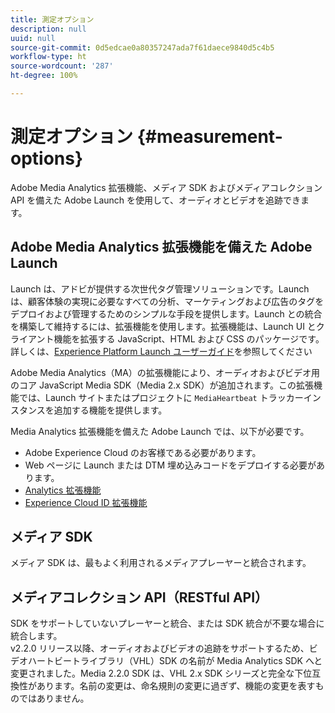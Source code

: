 ```yaml
---
title: 測定オプション
description: null
uuid: null
source-git-commit: 0d5edcae0a80357247ada7f61daece9840d5c4b5
workflow-type: ht
source-wordcount: '287'
ht-degree: 100%

---
```



# 測定オプション  {#measurement-options}

Adobe Media Analytics 拡張機能、メディア SDK およびメディアコレクション API を備えた Adobe Launch を使用して、オーディオとビデオを追跡できます。

## Adobe Media Analytics 拡張機能を備えた Adobe Launch

Launch は、アドビが提供する次世代タグ管理ソリューションです。Launch は、顧客体験の実現に必要なすべての分析、マーケティングおよび広告のタグをデプロイおよび管理するためのシンプルな手段を提供します。Launch との統合を構築して維持するには、拡張機能を使用します。拡張機能は、Launch UI とクライアント機能を拡張する JavaScript、HTML および CSS のパッケージです。詳しくは、[Experience Platform Launch ユーザーガイド](https://docs.adobe.com/content/help/ja-JP/experience-cloud/user-guides/home.html)を参照してください

Adobe Media Analytics（MA）の拡張機能により、オーディオおよびビデオ用のコア JavaScript Media SDK（Media 2.x SDK）が追加されます。この拡張機能では、Launch サイトまたはプロジェクトに `MediaHeartbeat` トラッカーインスタンスを追加する機能を提供します。

Media Analytics 拡張機能を備えた Adobe Launch では、以下が必要です。
* Adobe Experience Cloud のお客様である必要があります。
* Web ページに Launch または DTM 埋め込みコードをデプロイする必要があります。
* [Analytics 拡張機能](https://experienceleague.adobe.com/docs/launch/using/extensions-ref/adobe-extension/analytics-extension/overview.html?lang=ja)
* [Experience Cloud ID 拡張機能](https://experienceleague.adobe.com/docs/launch/using/extensions-ref/adobe-extension/id-service-extension/overview.html?lang=ja)

## メディア SDK

メディア SDK は、最もよく利用されるメディアプレーヤーと統合されます。

## メディアコレクション API（RESTful API）

SDK をサポートしていないプレーヤーと統合、または SDK 統合が不要な場合に統合します。<br>v2.2.0 リリース以降、オーディオおよびビデオの追跡をサポートするため、ビデオハートビートライブラリ（VHL）SDK の名前が Media Analytics SDK へと変更されました。Media 2.2.0 SDK は、VHL 2.x SDK シリーズと完全な下位互換性があります。名前の変更は、命名規則の変更に過ぎず、機能の変更を表すものではありません。
